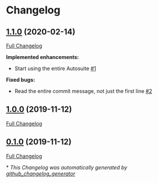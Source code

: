 # Changelog

## [1.1.0](https://github.com/autosuite/automilestone/tree/1.1.0) (2020-02-14)

[Full Changelog](https://github.com/autosuite/automilestone/compare/1.0.0...1.1.0)

**Implemented enhancements:**

- Start using the entire Autosuite [\#1](https://github.com/autosuite/automilestone/issues/1)

**Fixed bugs:**

- Read the entire commit message, not just the first line [\#2](https://github.com/autosuite/automilestone/issues/2)

## [1.0.0](https://github.com/autosuite/automilestone/tree/1.0.0) (2019-11-12)

[Full Changelog](https://github.com/autosuite/automilestone/compare/0.1.0...1.0.0)

## [0.1.0](https://github.com/autosuite/automilestone/tree/0.1.0) (2019-11-12)

[Full Changelog](https://github.com/autosuite/automilestone/compare/76f178a9b0adc7ab707294befe866c59f53645b9...0.1.0)

\* *This Changelog was automatically generated by [github_changelog_generator](https://github.com/github-changelog-generator/github-changelog-generator)*
